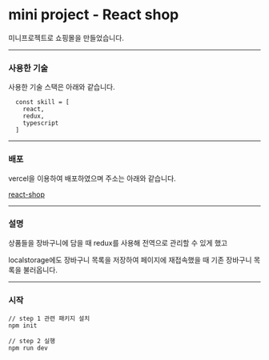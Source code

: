 # mini project - React shop


미니프로젝트로 쇼핑몰을 만들었습니다.

---
### 사용한 기술
사용한 기술 스택은 아래와 같습니다.
```
  const skill = [
    react, 
    redux, 
    typescript
  ]
```
---
### 배포
vercel을 이용하여 배포하였으며 주소는 아래와 같습니다.

[react-shop](https://project-shopping-mall.vercel.app/)


---
### 설명
상품들을 장바구니에 담을 때 redux를 사용해 전역으로 관리할 수 있게 했고

localstorage에도 장바구니 목록을 저장하여 페이지에 재접속했을 때 기존 장바구니 목록을 불러옵니다.


---
### 시작
```
// step 1 관련 패키지 설치
npm init

// step 2 실행
npm run dev

```
